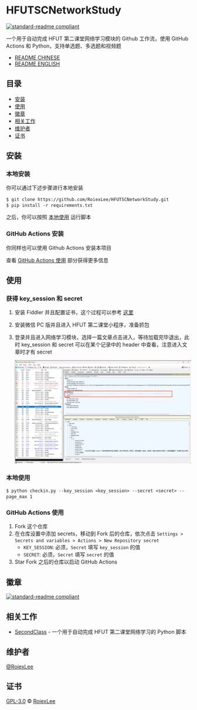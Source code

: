 # HFUTSCNetworkStudy

[![standard-readme compliant](https://img.shields.io/badge/readme%20style-standard-brightgreen.svg?style=flat-square)](https://github.com/RichardLitt/standard-readme)

一个用于自动完成 HFUT 第二课堂网络学习模块的 Github 工作流，使用 GitHub Actions 和 Python，支持单选题、多选题和视频题

- [README CHINESE](./README.md)
- [README ENGLISH](./README_EN.md)

## 目录

- [安装](#安装)
- [使用](#使用)
- [徽章](#徽章)
- [相关工作](#相关工作)
- [维护者](#维护者)
- [证书](#证书)

## 安装

### 本地安装

你可以通过下述步骤进行本地安装

```shell
$ git clone https://github.com/RoiexLee/HFUTSCNetworkStudy.git
$ pip install -r requirements.txt
```

之后，你可以按照 [本地使用](#本地使用) 运行脚本

### GitHub Actions 安装

你同样也可以使用 Github Actions 安装本项目

查看 [GitHub Actions 使用](#github-actions-使用) 部分获得更多信息

## 使用

### 获得 key_session 和 secret

1. 安装 Fiddler 并且配置证书，这个过程可以参考 [这里](https://zhuanlan.zhihu.com/p/410150022)
2. 安装微信 PC 版并且进入 HFUT 第二课堂小程序，准备抓包
3. 登录并且进入网络学习模块，选择一篇文章点击进入，等待加载完毕退出，此时 key_session 和 secret 可以在某个记录中的 header 中查看，注意进入文章时才有 secret

   ![image](./images/key_session_and_secret.png)

### 本地使用

```shell
$ python checkin.py --key_session <key_session> --secret <secret> --page_max 1
```

### GitHub Actions 使用

1. Fork 这个仓库
2. 在仓库设置中添加 secrets，移动到 Fork 后的仓库，依次点击 `Settings > Secrets and variables > Actions > New Repository secret`
    - `KEY_SESSION`: 必须，`Secret` 填写 `key_session` 的值
    - `SECRET`: 必须，`Secret` 填写 `secret` 的值
3. Star Fork 之后的仓库以启动 GitHub Actions

## 徽章

[![standard-readme compliant](https://img.shields.io/badge/readme%20style-standard-brightgreen.svg?style=flat-square)](https://github.com/RichardLitt/standard-readme)

## 相关工作

- [SecondClass](https://github.com/Zirconium233/SecondClass) - 一个用于自动完成 HFUT 第二课堂网络学习的 Python 脚本

## 维护者

[@RoiexLee](https://roiexlee.github.io)

## 证书

[GPL-3.0](./LICENSE) © [RoiexLee](https://roiexlee.github.io) 